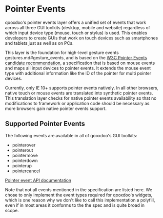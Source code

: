 Pointer Events
==============

qooxdoo's pointer events layer offers a unified set of events that work across all three GUI toolkits (desktop, mobile and website) regardless of which input device type (mouse, touch or stylus) is used. This enables developers to create GUIs that work on touch devices such as smartphones and tablets just as well as on PCs.

This layer is the foundation for high-level gesture events gestures.md#gesture_events, and is based on the [W3C Pointer Events candidate recommendation](http://www.w3.org/TR/pointerevents/), a specification that is based on mouse events and maps all input devices to pointer events. It extends the mouse event type with additional information like the ID of the pointer for multi pointer devices.

Currently, only IE 10+ supports pointer events natively. In all other browsers, native touch or mouse events are translated into synthetic pointer events. This translation layer checks for native pointer events availability so that no modifications to framework or application code should be necessary as more browsers gain native pointer events support.

Supported Pointer Events
------------------------

The following events are available in all of qooxdoo's GUI toolkits:

-   pointerover
-   pointerout
-   pointermove
-   pointerdown
-   pointerup
-   pointercancel

[Pointer event API documentation](apps://apiviewer/#qx.event.type.Pointer)

Note that not all events mentioned in the specification are listed here. We chose to only implement the event types required for qooxdoo's widgets, which is one reason why we don't like to call this implementation a polyfill, even if in most areas it conforms to the the spec and is quite broad in scope.
